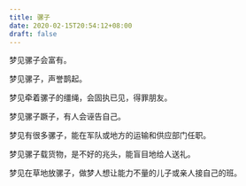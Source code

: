 ```yaml
---
title: 骡子
date: 2020-02-15T20:54:12+08:00
draft: false
---
```


梦见骡子会富有。<br>


梦见骡子，声誉鹊起。<br>


梦见牵着骡子的缰绳，会固执已见，得罪朋友。<br>


梦见骡子蹶子，有人会诬告自己。<br>


梦见有很多骡子，能在军队或地方的运输和供应部门任职。<br>


梦见骡子载货物，是不好的兆头，能盲目地给人送礼。<br>


梦见在草地放骡子，做梦人想让能力不量的儿子或亲人接自己的班。<br>
